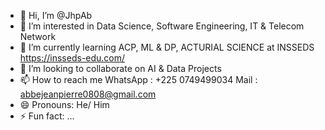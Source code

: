 - 👋 Hi, I’m @JhpAb
- 👀 I’m interested in Data Science,
  Software Engineering, IT & Telecom Network 
- 🌱 I’m currently learning ACP, ML & DP,
  ACTURIAL SCIENCE at INSSEDS https://insseds-edu.com/
- 💞️ I’m looking to collaborate on AI & Data Projects
- 📫 How to reach me
  WhatsApp : +225 0749499034 
  Mail : abbejeanpierre0808@gmail.com
- 😄 Pronouns: He/ Him
- ⚡ Fun fact: ...

<!---
JhpAb/JhpAb is a ✨ special ✨ repository because its `README.md` (this file) appears on your GitHub profile.
You can click the Preview link to take a look at your changes.
--->

